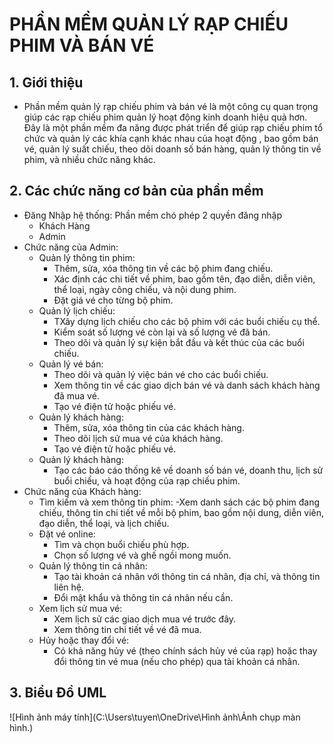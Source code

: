 # PHẦN MỀM QUẢN LÝ RẠP CHIẾU PHIM VÀ BÁN VÉ
## 1. Giới thiệu 
*  Phần mềm quản lý rạp chiếu phim và bán vé là một công cụ quan trọng giúp các rạp chiếu phim quản lý hoạt động kinh doanh hiệu quả hơn. Đây là một phần mềm đa năng được phát triển để giúp rạp chiếu phim tổ chức và quản lý các khía cạnh khác nhau của hoạt động , bao gồm bán vé, quản lý suất chiếu, theo dõi doanh số bán hàng, quản lý thông tin về phim, và nhiều chức năng khác.
## 2. Các chức năng cơ bản của phần mềm 
- Đăng Nhập hệ thống: Phần mềm chó phép 2 quyền đăng nhập
   - Khách Hàng
   - Admin
- Chức năng của Admin:
  - Quản lý thông tin phim:
     - Thêm, sửa, xóa thông tin về các bộ phim đang chiếu.
     - Xác định các chi tiết về phim, bao gồm tên, đạo diễn, diễn viên, thể loại, ngày công chiếu, và nội dung phim.
     - Đặt giá vé cho từng bộ phim.
  - Quản lý lịch chiếu:
     - TXây dựng lịch chiếu cho các bộ phim với các buổi chiếu cụ thể.
     - Kiểm soát số lượng vé còn lại và số lượng vé đã bán.
     - Theo dõi và quản lý sự kiện bắt đầu và kết thúc của các buổi chiếu.
  - Quản lý vé bán:
     - Theo dõi và quản lý việc bán vé cho các buổi chiếu.
     - Xem thông tin về các giao dịch bán vé và danh sách khách hàng đã mua vé.
     - Tạo vé điện tử hoặc phiếu vé.
  - Quản lý khách hàng:
     - Thêm, sửa, xóa thông tin của các khách hàng.
     - Theo dõi lịch sử mua vé của khách hàng.
     - Tạo vé điện tử hoặc phiếu vé.
  - Quản lý khách hàng:
     - Tạo các báo cáo thống kê về doanh số bán vé, doanh thu, lịch sử buổi chiếu, và hoạt động của rạp chiếu phim.
- Chức năng của Khách hàng:
  - Tìm kiếm và xem thông tin phim:
    -Xem danh sách các bộ phim đang chiếu, thông tin chi tiết về mỗi bộ phim, bao gồm nội dung, diễn viên, đạo diễn, thể loại, và lịch chiếu.
  - Đặt vé online:
    - Tìm và chọn buổi chiếu phù hợp.
    - Chọn số lượng vé và ghế ngồi mong muốn.
  - Quản lý thông tin cá nhân:
    - Tạo tài khoản cá nhân với thông tin cá nhân, địa chỉ, và thông tin liên hệ.
    - Đổi mật khẩu và thông tin cá nhân nếu cần.
  - Xem lịch sử mua vé:
    - Xem lịch sử các giao dịch mua vé trước đây.
    - Xem thông tin chi tiết về vé đã mua.
  - Hủy hoặc thay đổi vé:
    - Có khả năng hủy vé (theo chính sách hủy vé của rạp) hoặc thay đổi thông tin vé mua (nếu cho phép) qua tài khoản cá nhân.
## 3. Biểu Đồ UML
![Hình ảnh máy tính](C:\Users\tuyen\OneDrive\Hình ảnh\Ảnh chụp màn hình.\)
